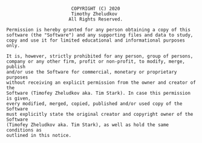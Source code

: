                             COPYRIGHT (C) 2020
                            Timothy Zheludkov
                           All Rights Reserved.
                             
    Permission is hereby granted for any person obtaining a copy of this
    software (the "Software") and any supporting files and data to study,
    copy and use it for limited educational and informational purposes only.
    
    It is, however, strictly prohibited for any person, group of persons, 
    company or any other firm, profit or non-profit, to modify, merge, publish 
    and/or use the Software for commercial, monetary or proprietary purposes
    without receiving an explicit permission from the owner and creator of the 
    Software (Timofey Zheludkov aka. Tim Stark). In case this permission is given, 
    every modified, merged, copied, published and/or used copy of the Software 
    must explicitly state the original creator and copyright owner of the Software 
    (Timofey Zheludkov aka. Tim Stark), as well as hold the same conditions as 
    outlined in this notice.
